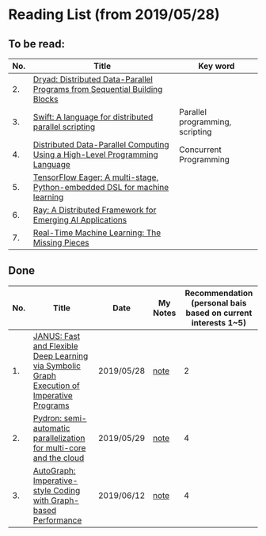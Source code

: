 # Reading List (from 2019/05/28)

## To be read:

|No.|Title|Key word|
|--|--|--|
|2. |[Dryad: Distributed Data-Parallel Programs from Sequential Building Blocks](https://www.microsoft.com/en-us/research/wp-content/uploads/2007/03/eurosys07.pdf)||
|3. |[Swift: A language for distributed parallel scripting](http://citeseerx.ist.psu.edu/viewdoc/download?doi=10.1.1.720.8476&rep=rep1&type=pdf)|Parallel programming, scripting|
|4. |[Distributed Data-Parallel Computing Using a High-Level Programming Language](http://michaelisard.com/pubs/sigmod09.pdf)|Concurrent Programming|
|5.|[TensorFlow Eager: A multi-stage, Python-embedded DSL for machine learning](https://www.sysml.cc/doc/2019/88.pdf)||
|6.|[Ray: A Distributed Framework for Emerging AI Applications](https://arxiv.org/pdf/1712.05889.pdf)   |   |
|7.|[Real-Time Machine Learning: The Missing Pieces](https://arxiv.org/pdf/1703.03924.pdf)|   |

## Done

|No.|Title|Date|My Notes|Recommendation<br>(personal bais based on current interests 1~5)|
|--|--|--|--|--|
|1.|[JANUS: Fast and Flexible Deep Learning via Symbolic Graph Execution of Imperative Programs](https://arxiv.org/pdf/1812.01329.pdf)|2019/05/28|[note](https://github.com/lcy-seso/learning_notes/blob/master/paper_notes/DL_system/JANUS.md)|2|
|2.|[Pydron: semi-automatic parallelization for multi-core and the cloud](http://citeseerx.ist.psu.edu/viewdoc/download?doi=10.1.1.1018.8549&rep=rep1&type=pdf)|2019/05/29|[note](https://github.com/lcy-seso/learning_notes/blob/master/paper_notes/DL_system/Pydron.md)|4|
|3.|[AutoGraph: Imperative-style Coding with Graph-based Performance](https://arxiv.org/abs/1810.08061)|2019/06/12|[note](https://github.com/lcy-seso/learning_notes/blob/master/paper_notes/DL_system/AutoGraph.md)|4|
